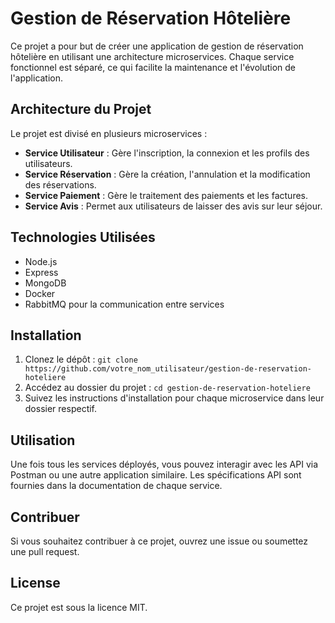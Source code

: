 # Gestion de Réservation Hôtelière

Ce projet a pour but de créer une application de gestion de réservation hôtelière en utilisant une architecture microservices. Chaque service fonctionnel est séparé, ce qui facilite la maintenance et l'évolution de l'application.

## Architecture du Projet

Le projet est divisé en plusieurs microservices :
- **Service Utilisateur** : Gère l'inscription, la connexion et les profils des utilisateurs.
- **Service Réservation** : Gère la création, l'annulation et la modification des réservations.
- **Service Paiement** : Gère le traitement des paiements et les factures.
- **Service Avis** : Permet aux utilisateurs de laisser des avis sur leur séjour.

## Technologies Utilisées
- Node.js  
- Express  
- MongoDB  
- Docker  
- RabbitMQ pour la communication entre services

## Installation
1. Clonez le dépôt : `git clone https://github.com/votre_nom_utilisateur/gestion-de-reservation-hoteliere`
2. Accédez au dossier du projet : `cd gestion-de-reservation-hoteliere`
3. Suivez les instructions d'installation pour chaque microservice dans leur dossier respectif.

## Utilisation
Une fois tous les services déployés, vous pouvez interagir avec les API via Postman ou une autre application similaire. Les spécifications API sont fournies dans la documentation de chaque service.

## Contribuer
Si vous souhaitez contribuer à ce projet, ouvrez une issue ou soumettez une pull request.

## License
Ce projet est sous la licence MIT.
